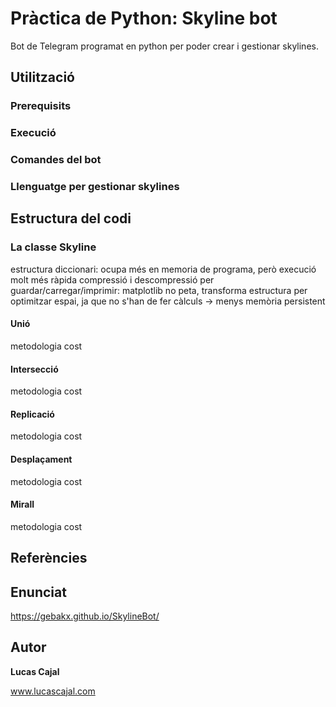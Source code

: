 # Pràctica de Python: Skyline bot

Bot de Telegram programat en python per poder crear i gestionar skylines.

## Utilització

### Prerequisits

### Execució

### Comandes del bot

### Llenguatge per gestionar skylines

## Estructura del codi

### La classe Skyline
estructura diccionari: 
  ocupa més en memoria de programa, però execució molt més ràpida
compressió i descompressió per guardar/carregar/imprimir: 
  matplotlib no peta, transforma estructura per optimitzar espai, ja que no s'han de fer càlculs -> menys memòria persistent

#### Unió
metodologia
cost

#### Intersecció
metodologia
cost

#### Replicació
metodologia
cost

#### Desplaçament
metodologia
cost

#### Mirall
metodologia
cost

## Referències

## Enunciat

https://gebakx.github.io/SkylineBot/

## Autor

**Lucas Cajal**

www.lucascajal.com
